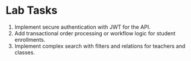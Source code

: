 # Lab Tasks

1. Implement secure authentication with JWT for the API.
2. Add transactional order processing or workflow logic for student enrollments.
3. Implement complex search with filters and relations for teachers and classes.